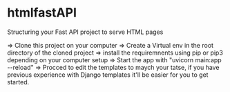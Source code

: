 # htmlfastAPI
Structuring your Fast API project to serve HTML pages

=> Clone this project on your computer 
=> Create a Virtual env in the root directory of the cloned project 
=> install the requiremnents using pip or pip3 depending on your computer setup
=> Start the app with "uvicorn main:app --reload"
=> Procced to edit the templates to maych your tatse, if you have previous experience with Django templates it'll be easier for you to get started.
